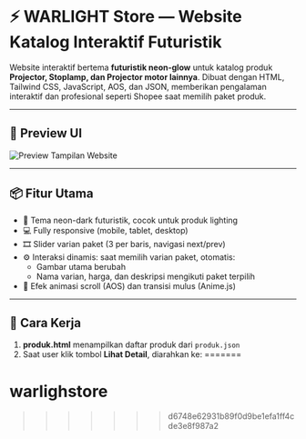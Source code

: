 # ⚡ WARLIGHT Store — Website Katalog Interaktif Futuristik

Website interaktif bertema **futuristik neon-glow** untuk katalog produk **Projector, Stoplamp, dan Projector motor lainnya**. Dibuat dengan HTML, Tailwind CSS, JavaScript, AOS, dan JSON, memberikan pengalaman interaktif dan profesional seperti Shopee saat memilih paket produk.

---

## 📸 Preview UI
![Preview Tampilan Website](./assets/img/screenshot-preview.jpg)

---

## 📦 Fitur Utama

- 🌌 Tema neon-dark futuristik, cocok untuk produk lighting
- 💻 Fully responsive (mobile, tablet, desktop)
- 🎞️ Slider varian paket (3 per baris, navigasi next/prev)
- ⚙️ Interaksi dinamis: saat memilih varian paket, otomatis:
  - Gambar utama berubah
  - Nama varian, harga, dan deskripsi mengikuti paket terpilih
- 🎨 Efek animasi scroll (AOS) dan transisi mulus (Anime.js)

---

## 🧠 Cara Kerja

1. **produk.html** menampilkan daftar produk dari `produk.json`
2. Saat user klik tombol **Lihat Detail**, diarahkan ke:
=======
# warlighstore
>>>>>>> d6748e62931b89f0d9be1efa1ff4cde3e8f987a2
